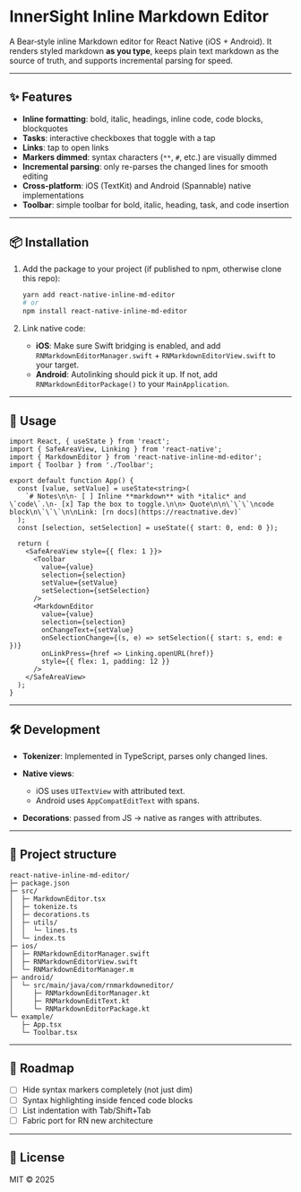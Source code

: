 # InnerSight Inline Markdown Editor

A Bear‑style inline Markdown editor for React Native (iOS + Android). It renders styled markdown **as you type**, keeps plain text markdown as the source of truth, and supports incremental parsing for speed.

---

## ✨ Features

* **Inline formatting**: bold, italic, headings, inline code, code blocks, blockquotes
* **Tasks**: interactive checkboxes that toggle with a tap
* **Links**: tap to open links
* **Markers dimmed**: syntax characters (`**`, `#`, etc.) are visually dimmed
* **Incremental parsing**: only re-parses the changed lines for smooth editing
* **Cross‑platform**: iOS (TextKit) and Android (Spannable) native implementations
* **Toolbar**: simple toolbar for bold, italic, heading, task, and code insertion

---

## 📦 Installation

1. Add the package to your project (if published to npm, otherwise clone this repo):

   ```bash
   yarn add react-native-inline-md-editor
   # or
   npm install react-native-inline-md-editor
   ```

2. Link native code:

   * **iOS**: Make sure Swift bridging is enabled, and add `RNMarkdownEditorManager.swift` + `RNMarkdownEditorView.swift` to your target.
   * **Android**: Autolinking should pick it up. If not, add `RNMarkdownEditorPackage()` to your `MainApplication`.

---

## 🚀 Usage

```tsx
import React, { useState } from 'react';
import { SafeAreaView, Linking } from 'react-native';
import { MarkdownEditor } from 'react-native-inline-md-editor';
import { Toolbar } from './Toolbar';

export default function App() {
  const [value, setValue] = useState<string>(
    `# Notes\n\n- [ ] Inline **markdown** with *italic* and \`code\`.\n- [x] Tap the box to toggle.\n\n> Quote\n\n\`\`\`\ncode block\n\`\`\`\n\nLink: [rn docs](https://reactnative.dev)`
  );
  const [selection, setSelection] = useState({ start: 0, end: 0 });

  return (
    <SafeAreaView style={{ flex: 1 }}>
      <Toolbar
        value={value}
        selection={selection}
        setValue={setValue}
        setSelection={setSelection}
      />
      <MarkdownEditor
        value={value}
        selection={selection}
        onChangeText={setValue}
        onSelectionChange={(s, e) => setSelection({ start: s, end: e })}
        onLinkPress={href => Linking.openURL(href)}
        style={{ flex: 1, padding: 12 }}
      />
    </SafeAreaView>
  );
}
```

---

## 🛠 Development

* **Tokenizer**: Implemented in TypeScript, parses only changed lines.
* **Native views**:

  * iOS uses `UITextView` with attributed text.
  * Android uses `AppCompatEditText` with spans.
* **Decorations**: passed from JS → native as ranges with attributes.

---

## 📂 Project structure

```
react-native-inline-md-editor/
├─ package.json
├─ src/
│  ├─ MarkdownEditor.tsx
│  ├─ tokenize.ts
│  ├─ decorations.ts
│  ├─ utils/
│  │  └─ lines.ts
│  └─ index.ts
├─ ios/
│  ├─ RNMarkdownEditorManager.swift
│  ├─ RNMarkdownEditorView.swift
│  └─ RNMarkdownEditorManager.m
├─ android/
│  └─ src/main/java/com/rnmarkdowneditor/
│     ├─ RNMarkdownEditorManager.kt
│     ├─ RNMarkdownEditText.kt
│     └─ RNMarkdownEditorPackage.kt
└─ example/
   ├─ App.tsx
   └─ Toolbar.tsx
```

---

## 📌 Roadmap

* [ ] Hide syntax markers completely (not just dim)
* [ ] Syntax highlighting inside fenced code blocks
* [ ] List indentation with Tab/Shift+Tab
* [ ] Fabric port for RN new architecture

---

## 📜 License

MIT © 2025
